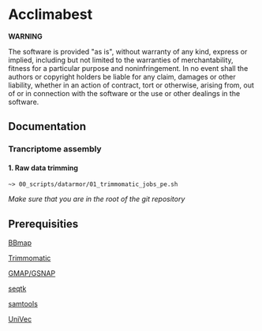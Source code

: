 # Acclimabest

**WARNING**

The software is provided "as is", without warranty of any kind, express or implied, including but not limited to the warranties of merchantability, fitness for a particular purpose and noninfringement. In no event shall the authors or copyright holders be liable for any claim, damages or other liability, whether in an action of contract, tort or otherwise, arising from, out of or in connection with the software or the use or other dealings in the software.

## Documentation

### Trancriptome assembly

#### 1. Raw data trimming

```
~> 00_scripts/datarmor/01_trimmomatic_jobs_pe.sh
```
*Make sure that you are in the root of the git repository*

## Prerequisities

[BBmap](https://sourceforge.net/projects/bbmap/)

[Trimmomatic](http://www.usadellab.org/cms/?page=trimmomatic)

[GMAP/GSNAP](http://research-pub.gene.com/gmap/)

[seqtk](https://github.com/lh3/seqtk)

[samtools](http://www.htslib.org/doc/samtools.html)

[UniVec](https://www.ncbi.nlm.nih.gov/tools/vecscreen/univec/)
